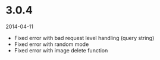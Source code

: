 # 3.0.4

2014-04-11

- Fixed error with bad request level handling (query string)
- Fixed error with random mode
- Fixed error with image delete function
